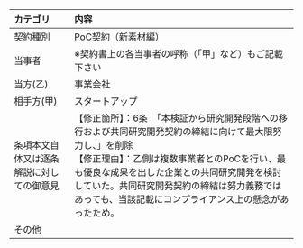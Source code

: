 | カテゴリ | 内容 |
| :--- | :--- |
| 契約種別 | PoC契約（新素材編） |
|当事者 <br>  | ※契約書上の各当事者の呼称（「甲」など）もご記載下さい |
| 当方(乙) | 事業会社 |
| 相手方(甲) | スタートアップ |
| 条項本文自体又は逐条解説に対しての御意見 | 【修正箇所】：6条　「本検証から研究開発段階への移行および共同研究開発契約の締結に向けて最大限努力し、」を削除  <br>  【修正理由】：乙側は複数事業者とのPoCを行い、最も優良な成果を出した企業との共同研究開発を検討していた。共同研究開発契約の締結は努力義務ではあっても、当該記載にコンプライアンス上の懸念があったため。 |
| その他 |  |
